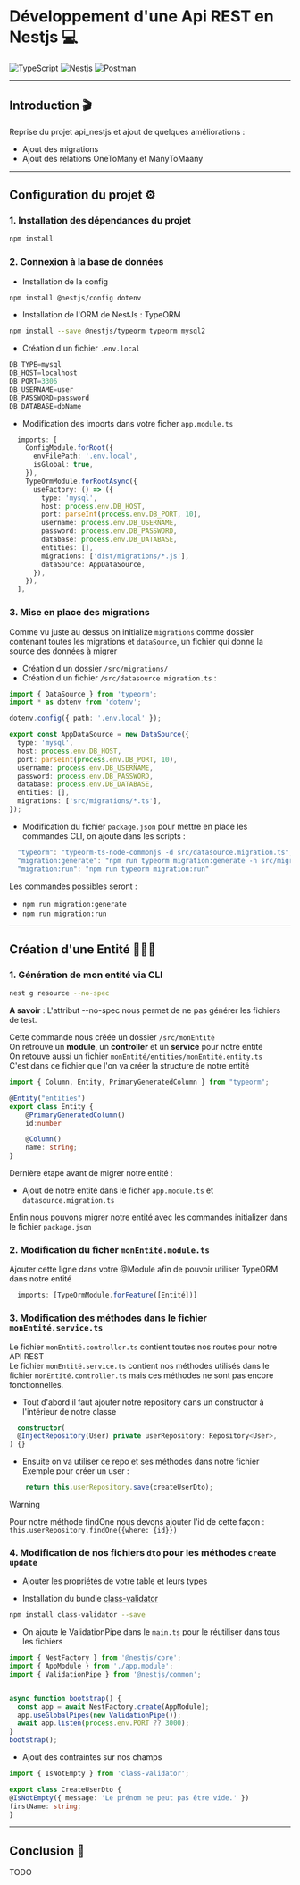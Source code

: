# Développement d'une Api REST en Nestjs 💻
![TypeScript](https://img.shields.io/badge/TypeScript-007ACC?style=for-the-badge&logo=typescript&logoColor=white)
![Nestjs](https://img.shields.io/badge/nestjs-E0234E?style=for-the-badge&logo=nestjs&logoColor=white)
![Postman](https://img.shields.io/badge/Postman-FF6C37?style=for-the-badge&logo=Postman&logoColor=white)

--- 

## Introduction 🎬
Reprise du projet api_nestjs et ajout de quelques améliorations :
 - Ajout des migrations
 - Ajout des relations OneToMany et ManyToMaany

---

## Configuration du projet ⚙️

### 1. Installation des dépendances du projet
```bash
npm install
```

### 2. Connexion à la base de données
  - Installation de la config
```bash
npm install @nestjs/config dotenv
```
  - Installation de l'ORM de NestJs : TypeORM
```bash
npm install --save @nestjs/typeorm typeorm mysql2
```

  - Création d'un fichier `.env.local`
```typescript
DB_TYPE=mysql
DB_HOST=localhost
DB_PORT=3306
DB_USERNAME=user
DB_PASSWORD=password
DB_DATABASE=dbName
```

  - Modification des imports dans votre ficher `app.module.ts`
```typescript
  imports: [
    ConfigModule.forRoot({
      envFilePath: '.env.local',
      isGlobal: true,
    }),
    TypeOrmModule.forRootAsync({
      useFactory: () => ({
        type: 'mysql',
        host: process.env.DB_HOST,
        port: parseInt(process.env.DB_PORT, 10),
        username: process.env.DB_USERNAME,
        password: process.env.DB_PASSWORD,
        database: process.env.DB_DATABASE,
        entities: [],
        migrations: ['dist/migrations/*.js'],
        dataSource: AppDataSource,
      }),
    }),
  ],
```

### 3. Mise en place des migrations
Comme vu juste au dessus on initialize `migrations` comme dossier contenant toutes les migrations et `dataSource`, un fichier qui donne la source des données à migrer

  - Création d'un dossier `/src/migrations/`
  - Création d'un fichier `/src/datasource.migration.ts` :

  ```typescript
  import { DataSource } from 'typeorm';
  import * as dotenv from 'dotenv';

  dotenv.config({ path: '.env.local' });

  export const AppDataSource = new DataSource({
    type: 'mysql',
    host: process.env.DB_HOST,
    port: parseInt(process.env.DB_PORT, 10),
    username: process.env.DB_USERNAME,
    password: process.env.DB_PASSWORD,
    database: process.env.DB_DATABASE,
    entities: [],
    migrations: ['src/migrations/*.ts'],
  });

  ```

  - Modification du fichier `package.json` pour mettre en place les commandes CLI, 
  on ajoute dans les scripts :
  ```typescript
    "typeorm": "typeorm-ts-node-commonjs -d src/datasource.migration.ts",
    "migration:generate": "npm run typeorm migration:generate -n src/migrations/Migration",
    "migration:run": "npm run typeorm migration:run"
  ```
 Les commandes possibles seront :
 - `npm run migration:generate`
 - `npm run migration:run`

---

## Création d'une Entité 🧑🏼‍💼

### 1. Génération de mon entité via CLI
```bash
nest g resource --no-spec
```  
**A savoir** : L'attribut --no-spec nous permet de ne pas générer les fichiers de test.

Cette commande nous créée un dossier `/src/monEntité`  
On retrouve un **module**, un **controller** et un **service** pour notre entité  
On retouve aussi un fichier `monEntité/entities/monEntité.entity.ts`  
C'est dans ce fichier que l'on va créer la structure de notre entité
```ts
import { Column, Entity, PrimaryGeneratedColumn } from "typeorm";

@Entity("entities")
export class Entity {
    @PrimaryGeneratedColumn()
    id:number

    @Column()
    name: string;
}
```

Dernière étape avant de migrer notre entité :
  - Ajout de notre entité dans le ficher `app.module.ts` et `datasource.migration.ts`

Enfin nous pouvons migrer notre entité avec les commandes initializer dans le fichier `package.json`

### 2. Modification du ficher `monEntité.module.ts`
Ajouter cette ligne dans votre @Module afin de pouvoir utiliser TypeORM dans notre entité
```ts
  imports: [TypeOrmModule.forFeature([Entité])]
```

### 3. Modification des méthodes dans le fichier `monEntité.service.ts`
Le fichier `monEntité.controller.ts` contient toutes nos routes pour notre API REST  
Le fichier `monEntité.service.ts` contient nos méthodes utilisés dans le fichier `monEntité.controller.ts` mais ces méthodes ne sont pas encore fonctionnelles.  
  
  - Tout d'abord il faut ajouter notre repository dans un constructor à l'intérieur de notre classe
```typescript
  constructor(
  @InjectRepository(User) private userRepository: Repository<User>,
) {}
```

  - Ensuite on va utiliser ce repo et ses méthodes dans notre fichier  
  Exemple pour créer un user :  
```typescript
    return this.userRepository.save(createUserDto);
``` 
  > [!WARNING]
  > Pour notre méthode findOne nous devons ajouter l'id de cette façon :  
  > `this.userRepository.findOne({where: {id}})`  

### 4. Modification de nos fichiers `dto` pour les méthodes `create` `update`
  - Ajouter les propriétés de votre table et leurs types

  - Installation du bundle [class-validator](https://github.com/typestack/class-validator)  
```bash
npm install class-validator --save
```

  - On ajoute le ValidationPipe dans le `main.ts` pour le réutiliser dans tous les fichiers
```typescript
import { NestFactory } from '@nestjs/core';
import { AppModule } from './app.module';
import { ValidationPipe } from '@nestjs/common';


async function bootstrap() {
  const app = await NestFactory.create(AppModule);
  app.useGlobalPipes(new ValidationPipe());
  await app.listen(process.env.PORT ?? 3000);
}
bootstrap();

```

  - Ajout des contraintes sur nos champs
```typescript
import { IsNotEmpty } from 'class-validator';  

export class CreateUserDto {
@IsNotEmpty({ message: 'Le prénom ne peut pas être vide.' })
firstName: string;
}
```

---

## Conclusion 📌
TODO
